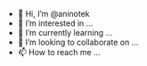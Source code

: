 - 👋 Hi, I’m @aninotek
- 👀 I’m interested in ...
- 🌱 I’m currently learning ...
- 💞️ I’m looking to collaborate on ...
- 📫 How to reach me ...

<!---
aninotek/aninotek is a ✨ special ✨ repository because its `README.md` (this file) appears on your GitHub profile.
You can click the Preview link to take a look at your changes.
--->
